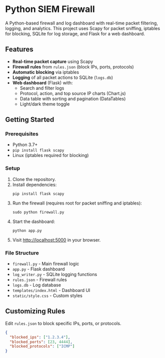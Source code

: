 # Python SIEM Firewall

A Python-based firewall and log dashboard with real-time packet filtering, logging, and analytics. This project uses Scapy for packet sniffing, iptables for blocking, SQLite for log storage, and Flask for a web dashboard.

## Features

- **Real-time packet capture** using Scapy
- **Firewall rules** from `rules.json` (block IPs, ports, protocols)
- **Automatic blocking** via iptables
- **Logging** of all packet actions to SQLite (`logs.db`)
- **Web dashboard** (Flask) with:
  - Search and filter logs
  - Protocol, action, and top source IP charts (Chart.js)
  - Data table with sorting and pagination (DataTables)
  - Light/dark theme toggle

## Getting Started

### Prerequisites

- Python 3.7+
- `pip install flask scapy`
- Linux (iptables required for blocking)

### Setup

1. Clone the repository.
2. Install dependencies:
    ```
    pip install flask scapy
    ```
3. Run the firewall (requires root for packet sniffing and iptables):
    ```
    sudo python firewall.py
    ```
4. Start the dashboard:
    ```
    python app.py
    ```
5. Visit [http://localhost:5000](http://localhost:5000) in your browser.

### File Structure

- `firewall.py` - Main firewall logic
- `app.py` - Flask dashboard
- `log_writer.py` - SQLite logging functions
- `rules.json` - Firewall rules
- `logs.db` - Log database
- `templates/index.html` - Dashboard UI
- `static/style.css` - Custom styles

## Customizing Rules

Edit `rules.json` to block specific IPs, ports, or protocols.

```json
{
  "blocked_ips": ["1.2.3.4"],
  "blocked_ports": [23, 4444],
  "blocked_protocols": ["ICMP"]
}